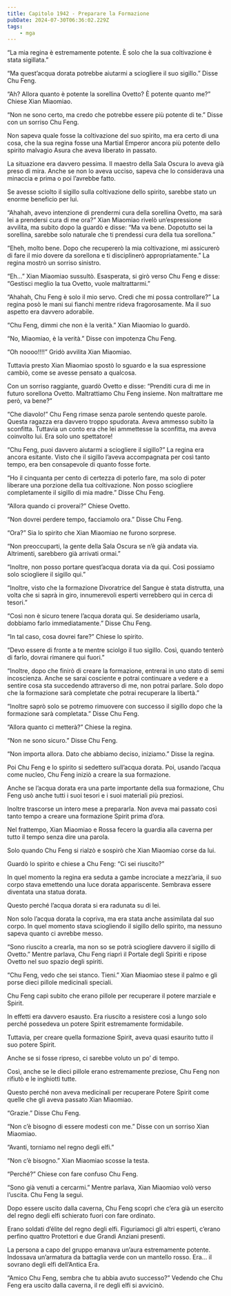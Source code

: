 ```yaml
---
title: Capitolo 1942 - Preparare la Formazione
pubDate: 2024-07-30T06:36:02.229Z
tags:
    - mga
---
```


“La mia regina è estremamente potente. È solo che la sua coltivazione è stata sigillata.”

“Ma quest’acqua dorata potrebbe aiutarmi a sciogliere il suo sigillo.” Disse Chu Feng.

“Ah? Allora quanto è potente la sorellina Ovetto? È potente quanto me?” Chiese Xian Miaomiao.

“Non ne sono certo, ma credo che potrebbe essere più potente di te.” Disse con un sorriso Chu Feng.

Non sapeva quale fosse la coltivazione del suo spirito, ma era certo di una cosa, che la sua regina fosse una Martial Emperor ancora più potente dello spirito malvagio Asura che aveva liberato in passato.

La situazione era davvero pessima. Il maestro della Sala Oscura lo aveva già preso di mira. Anche se non lo aveva ucciso, sapeva che lo considerava una minaccia e prima o poi l’avrebbe fatto.

Se avesse sciolto il sigillo sulla coltivazione dello spirito, sarebbe stato un enorme beneficio per lui.

“Ahahah, avevo intenzione di prendermi cura della sorellina Ovetto, ma sarà lei a prendersi cura di me ora?” Xian Miaomiao rivelò un’espressione avvilita, ma subito dopo la guardò e disse: “Ma va bene. Dopotutto sei la sorellina, sarebbe solo naturale che ti prendessi cura della tua sorellona.”

“Eheh, molto bene. Dopo che recupererò la mia coltivazione, mi assicurerò di fare il mio dovere da sorellona e ti disciplinerò appropriatamente.” La regina mostrò un sorriso sinistro.

“Eh…” Xian Miaomiao sussultò. Esasperata, si girò verso Chu Feng e disse: “Gestisci meglio la tua Ovetto, vuole maltrattarmi.”

“Ahahah, Chu Feng è solo il mio servo. Credi che mi possa controllare?” La regina posò le mani sui fianchi mentre rideva fragorosamente. Ma il suo aspetto era davvero adorabile.

“Chu Feng, dimmi che non è la verità.” Xian Miaomiao lo guardò.

“No, Miaomiao, è la verità.” Disse con impotenza Chu Feng.

“Oh noooo!!!!” Gridò avvilita Xian Miaomiao.

Tuttavia presto Xian Miaomiao spostò lo sguardo e la sua espressione cambiò, come se avesse pensato a qualcosa.

Con un sorriso raggiante, guardò Ovetto e disse: “Prenditi cura di me in futuro sorellona Ovetto. Maltrattiamo Chu Feng insieme. Non maltrattare me però, va bene?”

“Che diavolo!” Chu Feng rimase senza parole sentendo queste parole. Questa ragazza era davvero troppo spudorata. Aveva ammesso subito la sconfitta. Tuttavia un conto era che lei ammettesse la sconfitta, ma aveva coinvolto lui. Era solo uno spettatore!

“Chu Feng, puoi davvero aiutarmi a sciogliere il sigillo?” La regina era ancora esitante. Visto che il sigillo l’aveva accompagnata per così tanto tempo, era ben consapevole di quanto fosse forte.

“Ho il cinquanta per cento di certezza di poterlo fare, ma solo di poter liberare una porzione della tua coltivazione. Non posso sciogliere completamente il sigillo di mia madre.” Disse Chu Feng.

“Allora quando ci proverai?” Chiese Ovetto.

“Non dovrei perdere tempo, facciamolo ora.” Disse Chu Feng.

“Ora?” Sia lo spirito che Xian Miaomiao ne furono sorprese.

“Non preoccuparti, la gente della Sala Oscura se n’è già andata via. Altrimenti, sarebbero già arrivati ormai.”

“Inoltre, non posso portare quest’acqua dorata via da qui. Così possiamo solo sciogliere il sigillo qui.”

“Inoltre, visto che la formazione Divoratrice del Sangue è stata distrutta, una volta che si saprà in giro, innumerevoli esperti verrebbero qui in cerca di tesori.”

“Così non è sicuro tenere l’acqua dorata qui. Se desideriamo usarla, dobbiamo farlo immediatamente.” Disse Chu Feng.

“In tal caso, cosa dovrei fare?” Chiese lo spirito.

“Devo essere di fronte a te mentre sciolgo il tuo sigillo. Così, quando tenterò di farlo, dovrai rimanere qui fuori.”

“Inoltre, dopo che finirò di creare la formazione, entrerai in uno stato di semi incoscienza. Anche se sarai cosciente e potrai continuare a vedere e a sentire cosa sta succedendo attraverso di me, non potrai parlare. Solo dopo che la formazione sarà completate che potrai recuperare la libertà.”

“Inoltre saprò solo se potremo rimuovere con successo il sigillo dopo che la formazione sarà completata.” Disse Chu Feng.

“Allora quanto ci metterà?” Chiese la regina.

“Non ne sono sicuro.” Disse Chu Feng.

“Non importa allora. Dato che abbiamo deciso, iniziamo.” Disse la regina.

Poi Chu Feng e lo spirito si sedettero sull’acqua dorata. Poi, usando l’acqua come nucleo, Chu Feng iniziò a creare la sua formazione.

Anche se l’acqua dorata era una parte importante della sua formazione, Chu Feng usò anche tutti i suoi tesori e i suoi materiali più preziosi.

Inoltre trascorse un intero mese a prepararla. Non aveva mai passato così tanto tempo a creare una formazione Spirit prima d’ora.

Nel frattempo, Xian Miaomiao e Rossa fecero la guardia alla caverna per tutto il tempo senza dire una parola.

Solo quando Chu Feng si rialzò e sospirò che Xian Miaomiao corse da lui.

Guardò lo spirito e chiese a Chu Feng: “Ci sei riuscito?”

In quel momento la regina era seduta a gambe incrociate a mezz’aria, il suo corpo stava emettendo una luce dorata appariscente. Sembrava essere diventata una statua dorata.

Questo perché l’acqua dorata si era radunata su di lei.

Non solo l’acqua dorata la copriva, ma era stata anche assimilata dal suo corpo. In quel momento stava sciogliendo il sigillo dello spirito, ma nessuno sapeva quanto ci avrebbe messo.

“Sono riuscito a crearla, ma non so se potrà sciogliere davvero il sigillo di Ovetto.” Mentre parlava, Chu Feng riaprì il Portale degli Spiriti e ripose Ovetto nel suo spazio degli spiriti.

“Chu Feng, vedo che sei stanco. Tieni.” Xian Miaomiao stese il palmo e gli porse dieci pillole medicinali speciali.

Chu Feng capì subito che erano pillole per recuperare il potere marziale e Spirit.

In effetti era davvero esausto. Era riuscito a resistere così a lungo solo perché possedeva un potere Spirit estremamente formidabile.

Tuttavia, per creare quella formazione Spirit, aveva quasi esaurito tutto il suo potere Spirit.

Anche se si fosse ripreso, ci sarebbe voluto un po’ di tempo.

Così, anche se le dieci pillole erano estremamente preziose, Chu Feng non rifiutò e le inghiottì tutte.

Questo perché non aveva medicinali per recuperare Potere Spirit come quelle che gli aveva passato Xian Miaomiao.

“Grazie.” Disse Chu Feng.

“Non c’è bisogno di essere modesti con me.” Disse con un sorriso Xian Miaomiao.

“Avanti, torniamo nel regno degli elfi.”

“Non c’è bisogno.” Xian Miaomiao scosse la testa.

“Perché?” Chiese con fare confuso Chu Feng.

“Sono già venuti a cercarmi.” Mentre parlava, Xian Miaomiao volò verso l’uscita. Chu Feng la seguì.

Dopo essere uscito dalla caverna, Chu Feng scoprì che c’era già un esercito del regno degli elfi schierato fuori con fare ordinato.

Erano soldati d’élite del regno degli elfi. Figuriamoci gli altri esperti, c’erano perfino quattro Protettori e due Grandi Anziani presenti.

La persona a capo del gruppo emanava un’aura estremamente potente. Indossava un’armatura da battaglia verde con un mantello rosso. Era… il sovrano degli elfi dell’Antica Era.

“Amico Chu Feng, sembra che tu abbia avuto successo?” Vedendo che Chu Feng era uscito dalla caverna, il re degli elfi si avvicinò.



